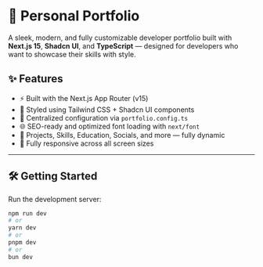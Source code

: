 # 🚀 Personal Portfolio

A sleek, modern, and fully customizable developer portfolio built with **Next.js 15**, **Shadcn UI**, and **TypeScript** — designed for developers who want to showcase their skills with style.

## ✨ Features

- ⚡ Built with the Next.js App Router (v15)
- 🎨 Styled using Tailwind CSS + Shadcn UI components
- 🧠 Centralized configuration via `portfolio.config.ts`
- 🌐 SEO-ready and optimized font loading with `next/font`
- 💼 Projects, Skills, Education, Socials, and more — fully dynamic
- 📱 Fully responsive across all screen sizes

---

## 🛠️ Getting Started

Run the development server:

```bash
npm run dev
# or
yarn dev
# or
pnpm dev
# or
bun dev

